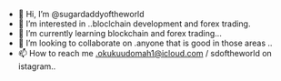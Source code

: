 - 👋 Hi, I’m @sugardaddyoftheworld
- 👀 I’m interested in ..bloclchain development and forex trading.
- 🌱 I’m currently learning blockchain and forex trading...
- 💞️ I’m looking to collaborate on .anyone that is good in those areas ..
- 📫 How to reach me .okukuudomah1@icloud.com / sdoftheworld on istagram..

<!---
sugardaddyoftheworld/sugardaddyoftheworld is a ✨ special ✨ repository because its `README.md` (this file) appears on your GitHub profile.
You can click the Preview link to take a look at your changes.
--->
